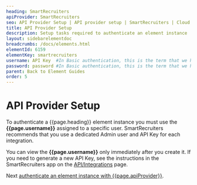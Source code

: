 ```yaml
---
heading: SmartRecruiters
apiProvider: SmartRecruiters
seo: API Provider Setup | API provider setup | SmartRecruiters | Cloud Elements API Docs
title: API Provider Setup
description: Setup tasks required to authenticate an element instance
layout: sidebarelementdoc
breadcrumbs: /docs/elements.html
elementId: 6159
elementKey: smartrecruiters
username: API Key  #In Basic authentication, this is the term that we have mapped to our "username" parameter
password: password #In Basic authentication, this is the term that we have mapped to our "password" parameter
parent: Back to Element Guides
order: 5
---
```


# API Provider Setup

To authenticate a {{page.heading}} element instance you must use the **{{page.username}}** assigned to a specific user. SmartRecruiters recommends that you use a dedicated Admin user and API Key for each integration.

You can view the  **{{page.username}}** only immediately after you create it. If you need to generate a new API Key, see the instructions in the SmartRecruiters app on the [API/Integrations](https://www.smartrecruiters.com/settings/configuration/api-integrations) page.

Next [authenticate an element instance with {{page.apiProvider}}](authenticate.html).
